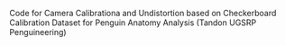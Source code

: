 Code for Camera Calibrationa and Undistortion based on Checkerboard Calibration Dataset for Penguin Anatomy Analysis (Tandon UGSRP Penguineering)
